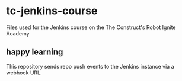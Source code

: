 # tc-jenkins-course
Files used for the Jenkins course on the The Construct's Robot Ignite Academy

happy learning
---
This repository sends repo push events to the Jenkins instance via a webhook URL.


